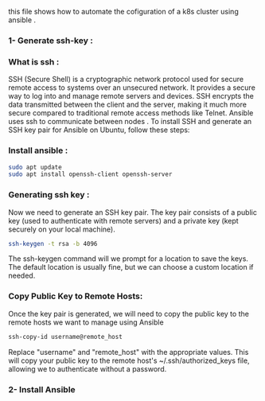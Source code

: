 this file shows how to automate the cofiguration of a k8s cluster using ansible .
### 1- Generate ssh-key :
### What is ssh : 
SSH (Secure Shell) is a cryptographic network protocol used for secure remote access to systems over an unsecured network. It provides a secure way to log into and manage remote servers and devices. SSH encrypts the data transmitted between the client and the server, making it much more secure compared to traditional remote access methods like Telnet.
Ansible uses ssh to communicate between nodes .
To install SSH and generate an SSH key pair for Ansible on Ubuntu, follow these steps:
### Install ansible :
```bash 
sudo apt update
sudo apt install openssh-client openssh-server
```
### Generating ssh key :
Now we need to generate an SSH key pair. The key pair consists of a public key (used to authenticate with remote servers) and a private key (kept securely on your local machine).
```bash
ssh-keygen -t rsa -b 4096 
```
The ssh-keygen command will we prompt  for a location to save the keys. The default location is usually fine, but we can choose a custom location if needed.
### Copy Public Key to Remote Hosts:
Once the key pair is generated, we will need to copy the public key to the remote hosts we want to manage using Ansible
```bash
ssh-copy-id username@remote_host
```
Replace "username" and "remote_host" with the appropriate values.
This will copy your public key to the remote host's ~/.ssh/authorized_keys file, allowing we to authenticate without a password.
### 2- Install Ansible
